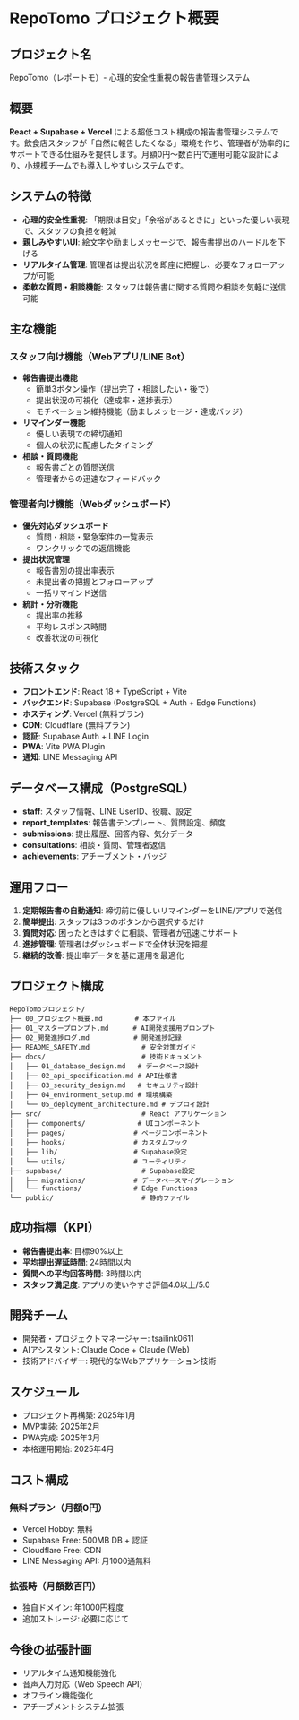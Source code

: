# RepoTomo プロジェクト概要

## プロジェクト名
RepoTomo（レポートモ）- 心理的安全性重視の報告書管理システム

## 概要
**React + Supabase + Vercel** による超低コスト構成の報告書管理システムです。飲食店スタッフが「自然に報告したくなる」環境を作り、管理者が効率的にサポートできる仕組みを提供します。月額0円〜数百円で運用可能な設計により、小規模チームでも導入しやすいシステムです。

## システムの特徴
* **心理的安全性重視**: 「期限は目安」「余裕があるときに」といった優しい表現で、スタッフの負担を軽減
* **親しみやすいUI**: 絵文字や励ましメッセージで、報告書提出のハードルを下げる
* **リアルタイム管理**: 管理者は提出状況を即座に把握し、必要なフォローアップが可能
* **柔軟な質問・相談機能**: スタッフは報告書に関する質問や相談を気軽に送信可能

## 主な機能

### スタッフ向け機能（Webアプリ/LINE Bot）
* **報告書提出機能**
  - 簡単3ボタン操作（提出完了・相談したい・後で）
  - 提出状況の可視化（達成率・進捗表示）
  - モチベーション維持機能（励ましメッセージ・達成バッジ）
* **リマインダー機能**
  - 優しい表現での締切通知
  - 個人の状況に配慮したタイミング
* **相談・質問機能**
  - 報告書ごとの質問送信
  - 管理者からの迅速なフィードバック

### 管理者向け機能（Webダッシュボード）
* **優先対応ダッシュボード**
  - 質問・相談・緊急案件の一覧表示
  - ワンクリックでの返信機能
* **提出状況管理**
  - 報告書別の提出率表示
  - 未提出者の把握とフォローアップ
  - 一括リマインド送信
* **統計・分析機能**
  - 提出率の推移
  - 平均レスポンス時間
  - 改善状況の可視化

## 技術スタック
* **フロントエンド**: React 18 + TypeScript + Vite
* **バックエンド**: Supabase (PostgreSQL + Auth + Edge Functions)
* **ホスティング**: Vercel (無料プラン)
* **CDN**: Cloudflare (無料プラン)
* **認証**: Supabase Auth + LINE Login
* **PWA**: Vite PWA Plugin
* **通知**: LINE Messaging API

## データベース構成（PostgreSQL）
* **staff**: スタッフ情報、LINE UserID、役職、設定
* **report_templates**: 報告書テンプレート、質問設定、頻度
* **submissions**: 提出履歴、回答内容、気分データ
* **consultations**: 相談・質問、管理者返信
* **achievements**: アチーブメント・バッジ

## 運用フロー
1. **定期報告書の自動通知**: 締切前に優しいリマインダーをLINE/アプリで送信
2. **簡単提出**: スタッフは3つのボタンから選択するだけ
3. **質問対応**: 困ったときはすぐに相談、管理者が迅速にサポート
4. **進捗管理**: 管理者はダッシュボードで全体状況を把握
5. **継続的改善**: 提出率データを基に運用を最適化

## プロジェクト構成
```
RepoTomoプロジェクト/
├── 00_プロジェクト概要.md        # 本ファイル
├── 01_マスタープロンプト.md      # AI開発支援用プロンプト
├── 02_開発進捗ログ.md           # 開発進捗記録
├── README_SAFETY.md             # 安全対策ガイド
├── docs/                        # 技術ドキュメント
│   ├── 01_database_design.md   # データベース設計
│   ├── 02_api_specification.md # API仕様書
│   ├── 03_security_design.md   # セキュリティ設計
│   ├── 04_environment_setup.md # 環境構築
│   └── 05_deployment_architecture.md # デプロイ設計
├── src/                         # React アプリケーション
│   ├── components/             # UIコンポーネント
│   ├── pages/                 # ページコンポーネント
│   ├── hooks/                 # カスタムフック
│   ├── lib/                   # Supabase設定
│   └── utils/                 # ユーティリティ
├── supabase/                    # Supabase設定
│   ├── migrations/            # データベースマイグレーション
│   └── functions/             # Edge Functions
└── public/                      # 静的ファイル
```

## 成功指標（KPI）
* **報告書提出率**: 目標90%以上
* **平均提出遅延時間**: 24時間以内
* **質問への平均回答時間**: 3時間以内
* **スタッフ満足度**: アプリの使いやすさ評価4.0以上/5.0

## 開発チーム
* 開発者・プロジェクトマネージャー: tsailink0611
* AIアシスタント: Claude Code + Claude (Web)
* 技術アドバイザー: 現代的なWebアプリケーション技術

## スケジュール
* プロジェクト再構築: 2025年1月
* MVP実装: 2025年2月
* PWA完成: 2025年3月
* 本格運用開始: 2025年4月

## コスト構成
### 無料プラン（月額0円）
* Vercel Hobby: 無料
* Supabase Free: 500MB DB + 認証
* Cloudflare Free: CDN
* LINE Messaging API: 月1000通無料

### 拡張時（月額数百円）
* 独自ドメイン: 年1000円程度
* 追加ストレージ: 必要に応じて

## 今後の拡張計画
* リアルタイム通知機能強化
* 音声入力対応（Web Speech API）
* オフライン機能強化
* アチーブメントシステム拡張
